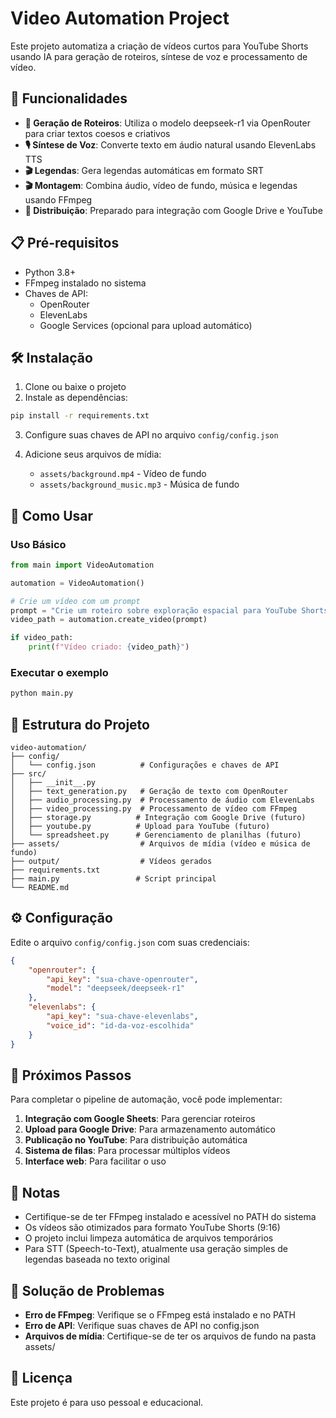 # Video Automation Project

Este projeto automatiza a criação de vídeos curtos para YouTube Shorts usando IA para geração de roteiros, síntese de voz e processamento de vídeo.

## 🚀 Funcionalidades

- **🧠 Geração de Roteiros**: Utiliza o modelo deepseek-r1 via OpenRouter para criar textos coesos e criativos
- **🎙️ Síntese de Voz**: Converte texto em áudio natural usando ElevenLabs TTS
- **🎬 Legendas**: Gera legendas automáticas em formato SRT
- **🎬 Montagem**: Combina áudio, vídeo de fundo, música e legendas usando FFmpeg
- **📲 Distribuição**: Preparado para integração com Google Drive e YouTube

## 📋 Pré-requisitos

- Python 3.8+
- FFmpeg instalado no sistema
- Chaves de API:
  - OpenRouter
  - ElevenLabs
  - Google Services (opcional para upload automático)

## 🛠️ Instalação

1. Clone ou baixe o projeto
2. Instale as dependências:
```bash
pip install -r requirements.txt
```

3. Configure suas chaves de API no arquivo `config/config.json`

4. Adicione seus arquivos de mídia:
   - `assets/background.mp4` - Vídeo de fundo
   - `assets/background_music.mp3` - Música de fundo

## 🎯 Como Usar

### Uso Básico

```python
from main import VideoAutomation

automation = VideoAutomation()

# Crie um vídeo com um prompt
prompt = "Crie um roteiro sobre exploração espacial para YouTube Shorts"
video_path = automation.create_video(prompt)

if video_path:
    print(f"Vídeo criado: {video_path}")
```

### Executar o exemplo

```bash
python main.py
```

## 📁 Estrutura do Projeto

```
video-automation/
├── config/
│   └── config.json          # Configurações e chaves de API
├── src/
│   ├── __init__.py
│   ├── text_generation.py   # Geração de texto com OpenRouter
│   ├── audio_processing.py  # Processamento de áudio com ElevenLabs
│   ├── video_processing.py  # Processamento de vídeo com FFmpeg
│   ├── storage.py          # Integração com Google Drive (futuro)
│   ├── youtube.py          # Upload para YouTube (futuro)
│   └── spreadsheet.py      # Gerenciamento de planilhas (futuro)
├── assets/                  # Arquivos de mídia (vídeo e música de fundo)
├── output/                  # Vídeos gerados
├── requirements.txt
├── main.py                 # Script principal
└── README.md
```

## ⚙️ Configuração

Edite o arquivo `config/config.json` com suas credenciais:

```json
{
    "openrouter": {
        "api_key": "sua-chave-openrouter",
        "model": "deepseek/deepseek-r1"
    },
    "elevenlabs": {
        "api_key": "sua-chave-elevenlabs",
        "voice_id": "id-da-voz-escolhida"
    }
}
```

## 🔧 Próximos Passos

Para completar o pipeline de automação, você pode implementar:

1. **Integração com Google Sheets**: Para gerenciar roteiros
2. **Upload para Google Drive**: Para armazenamento automático
3. **Publicação no YouTube**: Para distribuição automática
4. **Sistema de filas**: Para processar múltiplos vídeos
5. **Interface web**: Para facilitar o uso

## 📝 Notas

- Certifique-se de ter FFmpeg instalado e acessível no PATH do sistema
- Os vídeos são otimizados para formato YouTube Shorts (9:16)
- O projeto inclui limpeza automática de arquivos temporários
- Para STT (Speech-to-Text), atualmente usa geração simples de legendas baseada no texto original

## 🐛 Solução de Problemas

- **Erro de FFmpeg**: Verifique se o FFmpeg está instalado e no PATH
- **Erro de API**: Verifique suas chaves de API no config.json
- **Arquivos de mídia**: Certifique-se de ter os arquivos de fundo na pasta assets/

## 📄 Licença

Este projeto é para uso pessoal e educacional.
